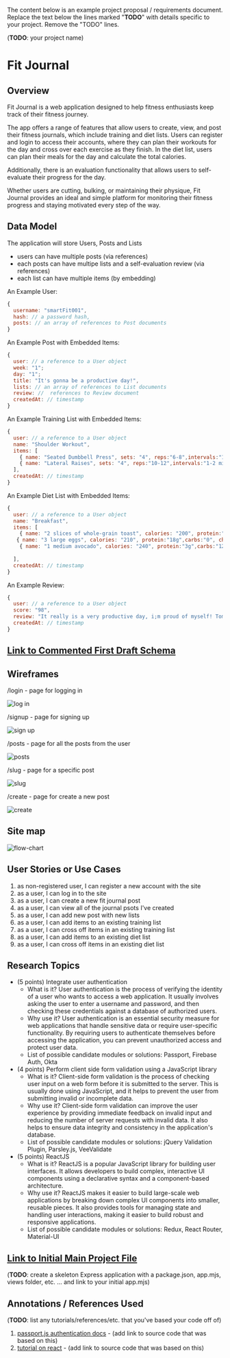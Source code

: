 The content below is an example project proposal / requirements document. Replace the text below the lines marked "__TODO__" with details specific to your project. Remove the "TODO" lines.

(__TODO__: your project name)

#  Fit Journal 

## Overview

Fit Journal is a web application designed to help fitness enthusiasts keep track of their fitness journey. 

The app offers a range of features that allow users to create, view, and post their fitness journals, which include training and diet lists. Users can register and login to access their accounts, where they can plan their workouts for the day and cross over each exercise as they finish. In the diet list, users can plan their meals for the day and calculate the total calories. 

Additionally, there is an evaluation functionality that allows users to self-evaluate their progress for the day. 

Whether users are cutting, bulking, or maintaining their physique, Fit Journal provides an ideal and simple platform for monitoring their fitness progress and staying motivated every step of the way.


## Data Model

The application will store Users, Posts and Lists

* users can have multiple posts (via references)
* each posts can have multipe lists and a self-evaluation review (via references)
* each list can have multiple items (by embedding)


An Example User:
```javascript
{
  username: "smartFit001",
  hash: // a password hash,
  posts: // an array of references to Post documents
}
```

An Example Post with Embedded Items:
```javascript
{
  user: // a reference to a User object
  week: "1";
  day: "1";
  title: "It's gonna be a productive day!",
  lists: // an array of references to List documents
  review: //  references to Review document
  createdAt: // timestamp
}
```

An Example Training List with Embedded Items:

```javascript
{
  user: // a reference to a User object
  name: "Shoulder Workout",
  items: [
    { name: "Seated Dumbbell Press", sets: "4", reps:"6-8",intervals:"1-2 mins", checked: false},
    { name: "Lateral Raises", sets: "4", reps:"10-12",intervals:"1-2 mins", checked: true},
  ],
  createdAt: // timestamp
}
```
An Example Diet List with Embedded Items:

```javascript
{
  user: // a reference to a User object
  name: "Breakfast",
  items: [
    { name: "2 slices of whole-grain toast", calories: "200", protein:"8g",carbs:"12g", checked: false},
   { name: "3 large eggs", calories: "210", protein:"18g",carbs:"0", checked: false},
    { name: "1 medium avocado", calories: "240", protein:"3g",carbs:"12g", checked: false},
   
  ],
  createdAt: // timestamp
}
```

An Example Review:
```javascript
{
  user: // a reference to a User object
  score: "98",
  review: "It really is a very productive day, i;m proud of myself! Tomorrow I'm gonna try to swim a bit.",
  createdAt: // timestamp
}
```


## [Link to Commented First Draft Schema](db.mjs) 



## Wireframes



/login - page for logging in

![log in](documentation/log-in.jpeg)

/signup - page for signing up

![sign up](documentation/sign-up.jpeg)

/posts - page for all the posts from the user

![posts](documentation/posts.jpeg)

/slug - page for a specific post

![slug](documentation/slug.jpeg)


/create - page for create a new post

![create](documentation/create-new.jpeg)

## Site map
![flow-chart](documentation/flow.jpeg)


## User Stories or Use Cases



1. as non-registered user, I can register a new account with the site
2. as a user, I can log in to the site
3. as a user, I can create a new fit journal post
4. as a user, I can view all of the journal psots I've created 
5. as a user, I can add new post with new lists
6. as a user, I can add items to an existing training list
7. as a user, I can cross off items in an existing training list
8. as a user, I can add items to an existing diet list
9. as a user, I can cross off items in an existing diet list

## Research Topics



* (5 points) Integrate user authentication
    * What is it? User authentication is the process of verifying the identity of a user who wants to access a web application. It usually involves asking the user to enter a username and password, and then checking these credentials against a database of authorized users.
  * Why use it? User authentication is an essential security measure for web applications that handle sensitive data or require user-specific functionality. By requiring users to authenticate themselves before accessing the application, you can prevent unauthorized access and protect user data.
  * List of possible candidate modules or solutions: Passport, Firebase Auth, Okta
* (4 points) Perform client side form validation using a JavaScript library
    * What is it? Client-side form validation is the process of checking user input on a web form before it is submitted to the server. This is usually done using JavaScript, and it helps to prevent the user from submitting invalid or incomplete data.
    * Why use it? Client-side form validation can improve the user experience by providing immediate feedback on invalid input and reducing the number of server requests with invalid data. It also helps to ensure data integrity and consistency in the application's database.
    * List of possible candidate modules or solutions: jQuery Validation Plugin, Parsley.js, VeeValidate
* (5 points) ReactJS
    * What is it? ReactJS is a popular JavaScript library for building user interfaces. It allows developers to build complex, interactive UI components using a declarative syntax and a component-based architecture.
    * Why use it? ReactJS makes it easier to build large-scale web applications by breaking down complex UI components into smaller, reusable pieces. It also provides tools for managing state and handling user interactions, making it easier to build robust and responsive applications.
    * List of possible candidate modules or solutions: Redux, React Router, Material-UI



## [Link to Initial Main Project File](app.mjs) 

(__TODO__: create a skeleton Express application with a package.json, app.mjs, views folder, etc. ... and link to your initial app.mjs)

## Annotations / References Used

(__TODO__: list any tutorials/references/etc. that you've based your code off of)

1. [passport.js authentication docs](http://passportjs.org/docs) - (add link to source code that was based on this)
2. [tutorial on react](https://www.w3schools.com/react/react_intro.asp) - (add link to source code that was based on this)

